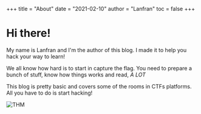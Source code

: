 +++
title = "About"
date = "2021-02-10"
author = "Lanfran"
toc = false
+++

# Hi there!

My name is Lanfran and I'm the author of this blog. I made it to help you hack your way to learn!

We all know how hard is to start in capture the flag. You need to prepare a bunch of stuff, know how things works and read, _A LOT_

This blog is pretty basic and covers some of the rooms in CTFs platforms. All you have to do is start hacking!

![THM](https://tryhackme-badges.s3.amazonaws.com/lanfran02.png)
